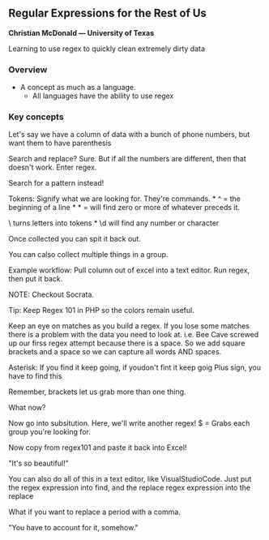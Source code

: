 ## Regular Expressions for the Rest of Us

<b>Christian McDonald — University of Texas</b>

<p>Learning to use regex to quickly clean extremely dirty data</p>

### Overview

* A concept as much as a language.
    * All languages have the ability to use regex

### Key concepts

Let's say we have a column of data with a bunch of phone numbers, but want them to have parenthesis

Search and replace? Sure. But if all the numbers are different, then that doesn't work. Enter regex.

Search for a pattern instead!

Tokens: Signify what we are looking for. They're commands.
    * ^ = the beginning of a line
    * * = will find zero or more of whatever preceds it.

\ turns letters into tokens
    * \d will find any number or character

Once collected you can spit it back out.

You can calso collect multiple things in a group.

Example workflow: Pull column out of excel into a text editor. Run regex, then put it back.

NOTE: Checkout Socrata.

Tip: Keep Regex 101 in PHP so the colors remain useful.

Keep an eye on matches as you build a regex. If you lose some matches there is a problem with the data you need to look at.
i.e. Bee Cave screwed up our firss regex attempt because there is a space. So we add square brackets and a space so we can capture all words AND spaces.

Asterisk: If you find it keep going, if youdon't fint it keep goig
Plus sign, you have to find this

Remember, brackets let us grab more than one thing.

What now?

Now go into subsitution. Here, we'll write another regex! 
$ = Grabs each group you're looking for. 

Now copy from regex101 and paste it back into Excel! 

"It's so beautiful!"

You can also do all of this in a text editor, like VisualStudioCode. Just put the regex expression into find, and the replace regex expression into the replace 

What if you want to replace a period with a comma.

"You have to account for it, somehow."




